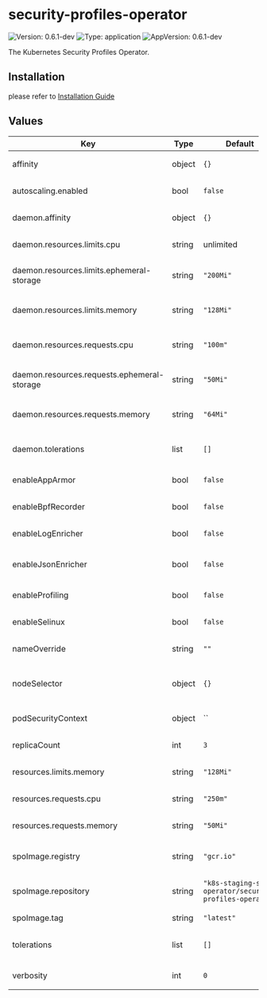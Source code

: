 # security-profiles-operator

![Version: 0.6.1-dev](https://img.shields.io/badge/Version-0.6.1--dev-informational?style=flat-square) ![Type: application](https://img.shields.io/badge/Type-application-informational?style=flat-square) ![AppVersion: 0.6.1-dev](https://img.shields.io/badge/AppVersion-0.6.1--dev-informational?style=flat-square)

The Kubernetes Security Profiles Operator.

## Installation

please refer to [Installation Guide](https://github.com/kubernetes-sigs/security-profiles-operator/blob/main/installation-usage.md#installation-using-helm)

## Values

| Key                                         | Type | Default | Description                                    |
|---------------------------------------------|------|---------|------------------------------------------------|
| affinity                                    | object | `{}` | `pod affinity rules`                           |
| autoscaling.enabled                         | bool | `false` | `enable autoscaling or not`                    |
| daemon.affinity                             | object | `{}` | `daemonset affinity rules`                     |
| daemon.resources.limits.cpu                 | string | unlimited | `cpu limits for the daemonset`                 |
| daemon.resources.limits.ephemeral-storage   | string | `"200Mi"` | `storage limits for the daemonset`             |
| daemon.resources.limits.memory              | string | `"128Mi"` | `memory limits for the daemonset`              |
| daemon.resources.requests.cpu               | string | `"100m"` | `cpu requests for the daemonset`               |
| daemon.resources.requests.ephemeral-storage | string | `"50Mi"` | `storage requests for the daemonset`           |
| daemon.resources.requests.memory            | string | `"64Mi"` | `memory requests for the daemonset`            |
| daemon.tolerations                          | list | `[]` | `a list of daemonset tolerations rules`        |
| enableAppArmor                              | bool | `false` | `enable apparmor or not`                       |
| enableBpfRecorder                           | bool | `false` | `enable BpfRecorder or not`                    |
| enableLogEnricher                           | bool | `false` | `enable log enricher or not`                   |
| enableJsonEnricher                          | bool | `false` | `enable audit JSON enricher or not`            |
| enableProfiling                             | bool | `false` | `enable profiling or not`                      |
| enableSelinux                               | bool | `false` | `enable selinux or not`                        |
| nameOverride                                | string | `""` | `used for generating labels`                   |
| nodeSelector                                | object | `{}` | `specify on which node to deploy the workload` |
| podSecurityContext                          | object | `` | `pod security contexts`                        |
| replicaCount                                | int | `3` | `the number of replicas of the pods`           |
| resources.limits.memory                     | string | `"128Mi"` | `memory limits for the pod`                    |
| resources.requests.cpu                      | string | `"250m"` | `cpu requests for the pod`                     |
| resources.requests.memory                   | string | `"50Mi"` | `memory requests for pod`                      |
| spoImage.registry                           | string | `"gcr.io"` | `the registry for the spoImage`                |
| spoImage.repository                         | string | `"k8s-staging-sp-operator/security-profiles-operator"` | `the repository for the spoImage`              |
| spoImage.tag                                | string | `"latest"` | `tag for spoImage`                             |
| tolerations                                 | list | `[]` | `a list of pod tolerations rules`              |
| verbosity                                   | int | `0` | `the log level for the spo`                    |
